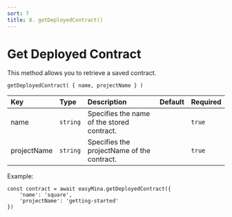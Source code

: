 ```yaml
---
sort: 7
title: 8. getDeployedContract()
---
```



# Get Deployed Contract

This method allows you to retrieve a saved contract.

```
getDeployedContract( { name, projectName } ) 
```

| Key | Type | Description | Default | Required |
| :-- | :-- | :-- | :-- | :-- |
| name | `string` | Specifies the name of the stored contract. | | `true` |
| projectName | `string` | Specifies the projectName of the contract. | | `true` |

Example:

```
const contract = await easyMina.getDeployedContract({
    'name': 'square',
    'projectName': 'getting-started'
})
```